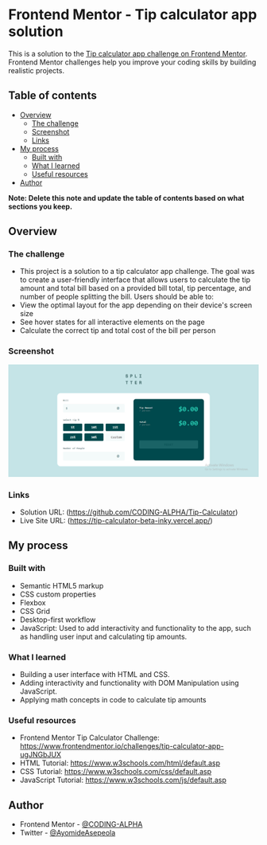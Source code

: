 # Frontend Mentor - Tip calculator app solution

This is a solution to the [Tip calculator app challenge on Frontend Mentor](https://www.frontendmentor.io/challenges/tip-calculator-app-ugJNGbJUX). Frontend Mentor challenges help you improve your coding skills by building realistic projects.

## Table of contents

- [Overview](#overview)
  - [The challenge](#the-challenge)
  - [Screenshot](#screenshot)
  - [Links](#links)
- [My process](#my-process)
  - [Built with](#built-with)
  - [What I learned](#what-i-learned)
  - [Useful resources](#useful-resources)
- [Author](#author)

**Note: Delete this note and update the table of contents based on what sections you keep.**

## Overview

### The challenge

- This project is a solution to a tip calculator app challenge. The goal was to create a user-friendly interface that allows users to calculate the tip amount and total bill based on a provided bill total, tip percentage, and number of people splitting the bill.
  Users should be able to:
- View the optimal layout for the app depending on their device's screen size
- See hover states for all interactive elements on the page
- Calculate the correct tip and total cost of the bill per person

### Screenshot

![Screenshot image](./images/Screenshot%202024-03-04%20173249.png)

### Links

- Solution URL: (https://github.com/CODING-ALPHA/Tip-Calculator)
- Live Site URL: (https://tip-calculator-beta-inky.vercel.app/)

## My process

### Built with

- Semantic HTML5 markup
- CSS custom properties
- Flexbox
- CSS Grid
- Desktop-first workflow
- JavaScript: Used to add interactivity and functionality to the app, such as handling user input and calculating tip amounts.

### What I learned

- Building a user interface with HTML and CSS.
- Adding interactivity and functionality with DOM Manipulation using JavaScript.
- Applying math concepts in code to calculate tip amounts

### Useful resources

- Frontend Mentor Tip Calculator Challenge: https://www.frontendmentor.io/challenges/tip-calculator-app-ugJNGbJUX
- HTML Tutorial: https://www.w3schools.com/html/default.asp
- CSS Tutorial: https://www.w3schools.com/css/default.asp
- JavaScript Tutorial: https://www.w3schools.com/js/default.asp

## Author

- Frontend Mentor - [@CODING-ALPHA](https://www.frontendmentor.io/profile/CODING-ALPHA)
- Twitter - [@AyomideAsepeola](https://twitter.com/AyomideAsepeola)
